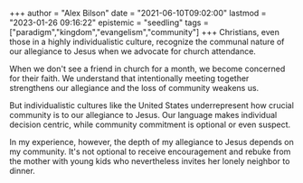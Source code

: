 +++
author = "Alex Bilson"
date = "2021-06-10T09:02:00"
lastmod = "2023-01-26 09:16:22"
epistemic = "seedling"
tags = ["paradigm","kingdom","evangelism","community"]
+++
Christians, even those in a highly individualistic culture, recognize the communal nature of our allegiance to Jesus when we advocate for church attendance.

When we don't see a friend in church for a month, we become concerned for their faith. We understand that intentionally meeting together strengthens our allegiance and the loss of community weakens us.

But individualistic cultures like the United States underrepresent how crucial community is to our allegiance to Jesus. Our language makes individual decision centric, while community commitment is optional or even suspect.

In my experience, however, the depth of my allegiance to Jesus depends on my community. It's not optional to receive encouragement and rebuke from the mother with young kids who nevertheless invites her lonely neighbor to dinner.
